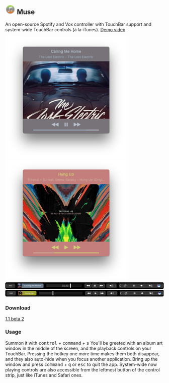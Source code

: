 ## <img src=Muse/Assets.xcassets/AppIcon.appiconset/icon-512@2x.png width="32"> Muse

An open-source Spotify and Vox controller with TouchBar support and system-wide TouchBar controls (à la iTunes).
[Demo video](https://www.youtube.com/watch?v=1hxwfGBvghg)

<img src=Screenshots/Window.png width="387"><img src=Screenshots/Window2.png width="387">
<img src=Screenshots/TouchBar.png width="1094">
<img src=Screenshots/TouchBar2.png width="1094">

### Download
[1.1 beta 2](https://github.com/xzzz9097/Muse/releases/tag/v1.1-beta.2)

### Usage
Summon it with <kbd>control</kbd> + <kbd>command</kbd> + <kbd>s</kbd>
You'll be greeted with an album art window in the middle of the screen, and the playback controls on your TouchBar. Pressing the hotkey one more time makes them both disappear, and they also auto-hide when you focus another application. Bring up the window and press <kbd>command</kbd> + <kbd>q</kbd> or <kbd>esc</kbd> to quit the app.
System-wide now playing controls are also accessible from the leftmost button of the control strip, just like iTunes and Safari ones.
